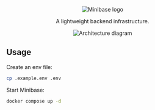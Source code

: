 <p align="center"><img alt="Minibase logo" src="https://github.com/explodinglabs/minibase/blob/main/logo.png?raw=true" /></p>

<p align="center">A lightweight backend infrastructure.</p>

<p align="center"><img alt="Architecture diagram" src="https://github.com/explodinglabs/minibase/blob/main/architecture.svg?raw=true" /></p>

## Usage

Create an env file:

```sh
cp .example.env .env
```

Start Minibase:

```sh
docker compose up -d
```
